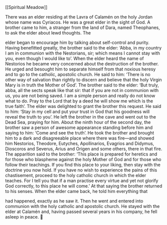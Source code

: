 [[Spiritual Meadow]]
 
There was an elder residing at the Lavra of Calamén on the holy Jordan whose name was Cyriacos. He was a great elder in the sight of God. A brother came to him, a stranger from the land of Dara, named Theophanes, to ask the elder about lewd thoughts. The  
 
elder began to encourage him by talking about self-control and purity. Having benefitted greatly, the brother said to the elder: ‘Abba, in my country I am in communion with the Nestorians, sir; which means I cannot stay with you, even though I would like to’. When the elder heard the name of Nestorios he became very concerned about the destruction of the brother. He urged and besought him to separate himself from that noxious heresy and to go to the catholic, apostolic church. He said to him: ‘There is no other way of salvation than rightly to discern and believe that the holy Virgin Mary is in truth the Mother of God’. The brother said to the elder: ‘But truly, abba, all the sects speak like that sir: that if you are not in communion with us, you are not being saved. I am a simple person and really do not know what to do. Pray to the Lord that by a deed he will show me which is the true faith’. The elder was delighted to grant the brother this request. He said to him: ‘Stay in my cell and put your trust in God that his goodness will reveal the truth to you’. He left the brother in the cave and went out to the Dead Sea, praying for him. About the ninth hour of the second day, the brother saw a person of awesome appearance standing before him and saying to him: ‘Come and see the truth’. He took the brother and brought him to a dark and disagreeable place where there was fire—and showed him Nestorios, Theodore, Eutyches, Apollinarios, Evagrios and Didymus, Dioscoros and Severus, Arius and Origen and some others, there in that fire. The apparition said to the brother: ‘This place is prepared for heretics and for those who blaspheme against the holy Mother of God and for those who follow their teachings. If you find this place to your liking, then stay with the doctrine you now hold. If you have no wish to experience the pains of this chastisement, proceed to the holy catholic church in which the elder teaches. For I tell you that if a man practise every virtue and yet not glorify God correctly, to this place he will come.’ At that saying the brother returned to his senses. When the elder came back, he told him everything that  
 
had happened, exactly as he saw it. Then he went and entered into communion with the holy catholic and apostolic church. He stayed with the elder at Calamén and, having passed several years in his company, he fell asleep in peace.  
